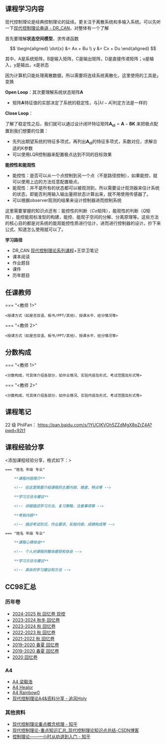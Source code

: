 
## 课程学习内容

现代控制理论是经典控制理论的延续。更关注于离散系统和多输入系统。可以先听一下[现代控制理论串讲 - DR_CAN](https://www.bilibili.com/video/BV1jW411J729/)，对整体有一个了解

首先要理解**状态空间模型**，求传递函数

$$
\begin{aligned}
\dot{x} &= Ax + Bu \\
y &= Cx + Du
\end{aligned}
$$

其中，A是系统矩阵，B是输入矩阵，C是输出矩阵，D是直接传递矩阵；u是输入，y是输出，x是状态

因为计算机只能处理离散数据，所以需要将连续系统离散化，这里使用的工具是$\mathscr{z}$变换

**Open Loop**：其次要理解系统状态矩阵$\mathbf{A}$

- 矩阵$\mathbf{A}$特征值的实部决定了系统的稳定性，与$|\lambda I - A|$判定方法是一样的

**Close Loop**：

了解了稳定性之后，我们就可以通过设计闭环特征矩阵$\mathbf{A_{cl}} = \mathbf{A} - \mathbf{B}\mathbf{K}$ 来把极点配置到我们想要的位置：
- 先列出期望系统的特征多项式，再列出$\mathbf{A_{cl}}$的特征多项式，系数对应，求解合适的K参数
- 可以使用LQR控制器来配置极点达到不同的目标效果

**能控性和能观性**

- 能控性：是否可以从一个点控制到另一个点（不是路径控制），如果能控，就可以使用上边的方法任意配置极点。
- 能观性：并不是所有的状态都可以被观测到，所以需要设计观测器来估计系统的状态，即能否利用输入输出量把状态计算出来，就不用使用传感器了。
- 可以根据observer观测的结果来设计控制器进而控制系统

这里需要掌握的知识点还有：能控性的判断（$Co$矩阵），能观性的判断（$Q$矩阵），能控能观标准型的构建，能控、能观子空间的分解、分离原理等。这些方法的核心目的都是对系统的能观能控性质进行估计，进而进行控制器的设计。抄下来公式、知道怎么使用就可以了。


**学习路径**

- DR_CAN [现代控制理论系列课程](https://www.bilibili.com/video/BV1yx411u7iX/)+王崇卫笔记
- 课本阅读
- 作业题目
- 课件
- 历年题目

## 任课教师

=== "<教师 1>"

    <授课方式（如是否双语、板书/PPT/其他）、授课水平、给分情况等>

=== "<教师 2>"

    <授课方式（如是否双语、板书/PPT/其他）、授课水平、给分情况等>


## 分数构成

=== "<教师 1>"

    <分数构成，可具体介绍各部分，如作业情况、实验内容及形式、考试范围及形式等>

=== "<教师 2>"

    <分数构成，可具体介绍各部分，如作业情况、实验内容及形式、考试范围及形式等>



## 课程笔记

22 级 PhilFan： https://pan.baidu.com/s/1YUCIKVOh5ZZdMgX8pZrZ4A?pwd=92t1 

## 课程经验分享

<添加课程经验分享，格式如下：>
```markdown
=== "姓名 年级 专业"

    **课程内容简介**
    
    <!-- 在这里简要介绍课程的主要内容、难度、特点等 -->
    
    **学习方法与建议**
    
    <!-- 详细描述学习方法、复习策略、注意事项等 -->
    
    **考核内容**
    
    <!-- 描述考试形式、作业要求、实验内容、成绩构成等 -->

=== "姓名 年级 专业"

    **课程心得体会**
    
    <!-- 个人对课程的整体感受和体会 -->
    
    **学习方法与建议**
    
    <!-- 具体的学习建议和方法 -->
```


## CC98汇总

### 历年卷
- [2024-2025 秋 回忆卷 现控](https://www.cc98.org/topic/6025323/1#1)
- [2023-2024 秋冬 回忆卷](https://www.cc98.org/topic/5748670)
- [2023-2024 秋 回忆卷](https://www.cc98.org/topic/5748295)
- [2022-2023 秋 回忆卷](https://www.cc98.org/topic/5454547)
- [2021-2022 秋 回忆卷](https://www.cc98.org/topic/5197292)
- [2019-2020 春夏 回忆卷](https://www.cc98.org/topic/4960302/1#1)
- [2019-2020 春夏 回忆卷](https://www.cc98.org/topic/4856718)
- [2020 回忆卷](https://www.cc98.org/topic/5040332)

### A4
- [A4 梁毅浩](https://www.cc98.org/topic/5197981)
- [A4 Healor](https://www.cc98.org/topic/5826788)
- [A4 Rainbow0](https://www.cc98.org/topic/5658322)
- [现代控制理论A4&资料分享 - 追风Holy](https://www.cc98.org/topic/6025482/1#7)

### 其他资料

- [现代控制理论重点概念梳理 - 知乎](https://www.zhihu.com/column/c_1131936304564453376)<br>
- [现代控制理论-重点知识汇总\_现代控制理论知识点总结-CSDN博客](https://blog.csdn.net/qq_31274209/article/details/105156993)<br>
- [控制理论——一小时从劝退到入门 - 知乎](https://zhuanlan.zhihu.com/p/683044170)<br>




